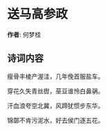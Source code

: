# 送马高参政

**作者**: 何梦桂

## 诗词内容

瘦骨丰棱产渥洼，几年俛首服盐车。

穿花久失青丝辔，莝豆谁怜白鼻䯄。

汗血浪夸空北冀，风蹄犹惯步东华。

锦鄣不肯污泥水，好去侯门逐五花。

